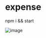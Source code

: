 # expense

npm i && start

![image](https://user-images.githubusercontent.com/63184114/114596173-eb3ec700-9cac-11eb-8bae-c05ef721dd43.png)

